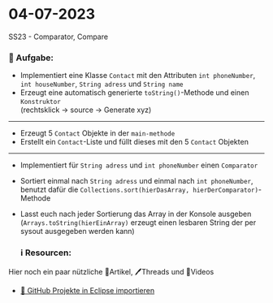 # 04-07-2023
SS23 - Comparator, Compare

### 📝 Aufgabe:
- Implementiert eine Klasse ```Contact```  mit den Attributen ```int phoneNumber```, ```int houseNumber```, ```String adress``` und ```String name```
- Erzeugt eine automatisch generierte ```toString()```-Methode und einen ```Konstruktor```<br>
(rechtsklick -> source -> Generate xyz)

------------------------------

- Erzeugt 5 ```Contact``` Objekte in der ```main-methode```
- Erstellt ein ```Contact```-Liste und füllt dieses mit den 5 ```Contact``` Objekten

------------------------------

- Implementiert für ```String adress``` und ```int phoneNumber``` einen ```Comparator```
- Sortiert einmal nach  ```String adress``` und einmal nach ```int phoneNumber```, benutzt dafür die ```Collections.sort(hierDasArray, hierDerComparator)```-Methode
- Lasst euch nach jeder Sortierung das Array in der Konsole ausgeben (```Arrays.toString(hierEinArray)``` erzeugt einen lesbaren String der per sysout ausgegeben werden kann)




  ### ℹ️ Resourcen:
Hier noch ein paar nützliche 📃Artikel, 🖊️Threads und 🎥Videos

- [ 🎥 GitHub Projekte in Eclipse importieren](https://drive.google.com/file/d/1IpwHADmwViEGQ7Pf4BgybUYpz7WBoMe5/view?usp=sharing)
